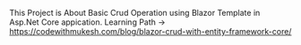 This Project is About Basic Crud Operation using Blazor Template in Asp.Net Core appication.
Learning Path -> https://codewithmukesh.com/blog/blazor-crud-with-entity-framework-core/
